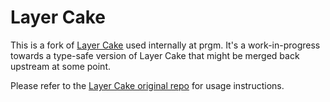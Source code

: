 # Layer Cake

This is a fork of [Layer Cake](https://github.com/mhkeller/layercake) used internally at prgm. It's a work-in-progress towards a type-safe version of Layer Cake that might be merged back upstream at some point.

Please refer to the [Layer Cake original repo](https://github.com/mhkeller/layercake) for usage instructions.
